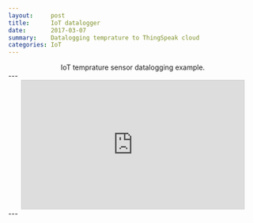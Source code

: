 ```yaml
---
layout:     post
title:      IoT datalogger
date:       2017-03-07
summary:    Datalogging temprature to ThingSpeak cloud
categories: IoT
---
```

  <center>IoT temprature sensor datalogging example.</center>
---  
  
  
  
<center>
 <iframe width="450" height="260" style="border: 1px solid #cccccc;" src="https://thingspeak.com/channels/210321/charts/1?bgcolor=%23ffffff&color=%23d62020&dynamic=true&results=5&title=Cloud+Temperature+Logger&type=line&xaxis=Time&yaxis=Temperature+"></iframe>
</center>
---

